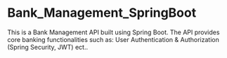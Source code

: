 # Bank_Management_SpringBoot
This is a Bank Management API built using Spring Boot. The API provides core banking functionalities such as:  User Authentication &amp; Authorization (Spring Security, JWT) ect..

